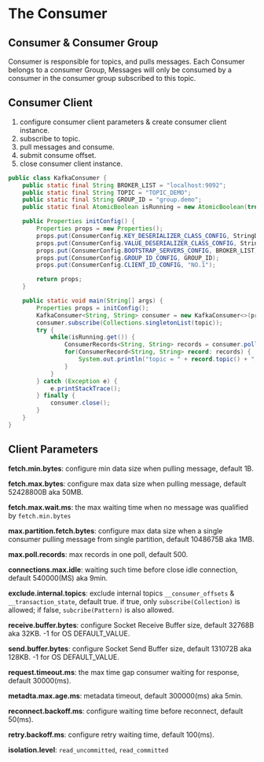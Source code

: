 # The Consumer

## Consumer & Consumer Group

Consumer is responsible for topics, and pulls messages. Each Consumer belongs to a consumer Group, Messages will only be consumed by a consumer in the consumer group subscribed to this topic.

## Consumer Client

1. configure consumer client parameters & create consumer client instance.
2. subscribe to topic.
3. pull messages and consume.
4. submit consume offset.
5. close consumer client instance.

```java
public class KafkaConsumer {
    public static final String BROKER_LIST = "localhost:9092";
    public static final String TOPIC = "TOPIC_DEMO";
    public static final String GROUP_ID = "group.demo";
    public static final AtomicBoolean isRunning = new AtomicBoolean(true);

    public Properties initConfig() {
        Properties props = new Properties();
        props.put(ConsumerConfig.KEY_DESERIALIZER_CLASS_CONFIG, StringDeserializer.class);
        props.put(ConsumerConfig.VALUE_DESERIALIZER_CLASS_CONFIG, StringDeserializer.class);
        props.put(ConsumerConfig.BOOTSTRAP_SERVERS_CONFIG, BROKER_LIST);
        props.put(ConsumerConfig.GROUP_ID_CONFIG, GROUP_ID);
        props.put(ConsumerConfig.CLIENT_ID_CONFIG, "NO.1");

        return props;
    }

    public static void main(String[] args) {
        Properties props = initConfig();
        KafkaConsumer<String, String> consumer = new KafkaConsumer<>(props);
        consumer.subscribe(Collections.singletonList(topic));
        try {
            while(isRunning.get()) {
                ConsumerRecords<String, String> records = consumer.poll(Duration.ofMillis(1000));
                for(ConsumerRecord<String, String> record: records) {
                    System.out.println("topic = " + record.topic() + ", partition = " + record.partition());
                }
            }
        } catch (Exception e) {
            e.printStackTrace();
        } finally {
            consumer.close();
        }
    }
}
```

## Client Parameters

**fetch.min.bytes**: configure min data size when pulling message, default 1B.

**fetch.max.bytes**: configure max data size when pulling message, default 52428800B aka 50MB.

**fetch.max.wait.ms**: the max waiting time when no message was qualified by `fetch.min.bytes`

**max.partition.fetch.bytes**: configure max data size when a single consumer pulling message from single partition, default 1048675B aka 1MB.

**max.poll.records**: max records in one poll, default 500.

**connections.max.idle**: waiting such time before close idle connection, default 540000(MS) aka 9min.

**exclude.internal.topics**: exclude internal topics `__consumer_offsets` & `__transaction_state`, default true. if true, only `subscribe(Collection)` is allowed; if false, `subcribe(Pattern)` is also allowed.

**receive.buffer.bytes**: configure Socket Receive Buffer size, default 32768B aka 32KB. -1 for OS DEFAULT_VALUE.

**send.buffer.bytes**: configure Socket Send Buffer size, default 131072B aka 128KB. -1 for OS DEFAULT_VALUE.

**request.timeout.ms**: the max time gap consumer waiting for response, default 30000(ms).

**metadta.max.age.ms**: metadata timeout, default 300000(ms) aka 5min.

**reconnect.backoff.ms**: configure waiting time before reconnect, default 50(ms).

**retry.backoff.ms**: configure retry waiting time, default 100(ms).

**isolation.level**: `read_uncommitted`, `read_committed`
